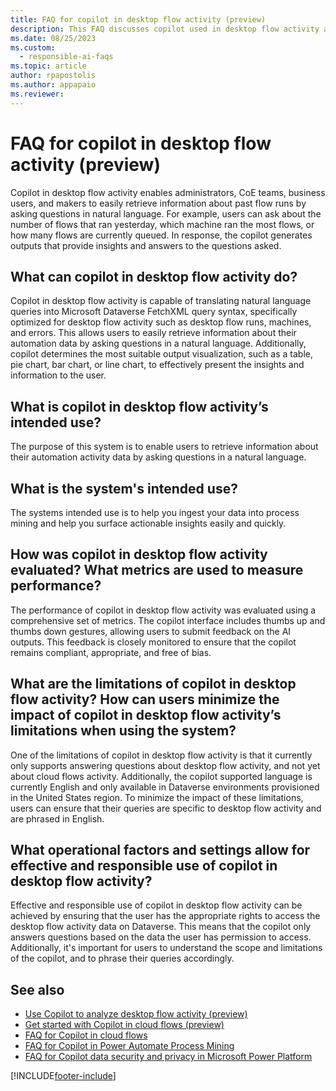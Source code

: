 ```yaml
---
title: FAQ for copilot in desktop flow activity (preview)
description: This FAQ discusses copilot used in desktop flow activity and the key considerations for making use of this technology responsibly.
ms.date: 08/25/2023
ms.custom: 
  - responsible-ai-faqs
ms.topic: article
author: rpapostolis
ms.author: appapaio
ms.reviewer: 
---
```


# FAQ for copilot in desktop flow activity (preview)

Copilot in desktop flow activity enables administrators, CoE teams, business users, and makers to easily retrieve information about past flow runs by asking questions in natural language. For example, users can ask about the number of flows that ran yesterday, which machine ran the most flows, or how many flows are currently queued. In response, the copilot generates outputs that provide insights and answers to the questions asked.

## What can copilot in desktop flow activity do?

Copilot in desktop flow activity is capable of translating natural language queries into Microsoft Dataverse FetchXML query syntax, specifically optimized for desktop flow activity such as desktop flow runs, machines, and errors. This allows users to easily retrieve information about their automation data by asking questions in a natural language. Additionally, copilot determines the most suitable output visualization, such as a table, pie chart, bar chart, or line chart, to effectively present the insights and information to the user.

## What is copilot in desktop flow activity’s intended use?

The purpose of this system is to enable users to retrieve information about their automation activity data by asking questions in a natural language.

## What is the system's intended use?

The systems intended use is to help you ingest your data into process mining and help you surface actionable insights easily and quickly.

## How was copilot in desktop flow activity evaluated? What metrics are used to measure performance?

The performance of copilot in desktop flow activity was evaluated using a comprehensive set of metrics. The copilot interface includes thumbs up and thumbs down gestures, allowing users to submit feedback on the AI outputs. This feedback is closely monitored to ensure that the copilot remains compliant, appropriate, and free of bias.

## What are the limitations of copilot in desktop flow activity? How can users minimize the impact of copilot in desktop flow activity’s limitations when using the system?

One of the limitations of copilot in desktop flow activity is that it currently only supports answering questions about desktop flow activity, and not yet about cloud flows activity. Additionally, the copilot supported language is currently English and only available in Dataverse environments provisioned in the United States region. To minimize the impact of these limitations, users can ensure that their queries are specific to desktop flow activity and are phrased in English.

## What operational factors and settings allow for effective and responsible use of copilot in desktop flow activity?

Effective and responsible use of copilot in desktop flow activity can be achieved by ensuring that the user has the appropriate rights to access the desktop flow activity data on Dataverse. This means that the copilot only answers questions based on the data the user has permission to access. Additionally, it's important for users to understand the scope and limitations of the copilot, and to phrase their queries accordingly.

## See also

- [Use Copilot to analyze desktop flow activity (preview)](./desktop-flows/use-copilot-to-analyze-desktopflow-activity.md)
- [Get started with Copilot in cloud flows (preview)](get-started-with-copilot.md)
- [FAQ for Copilot in cloud flows](faqs-copilot.md)
- [FAQ for Copilot in Power Automate Process Mining](faqs-copilot-in-process-mining.md)
- [FAQ for Copilot data security and privacy in Microsoft Power Platform](/power-platform/faqs-copilot-data-security-privacy)

[!INCLUDE[footer-include](./includes/footer-banner.md)]
